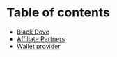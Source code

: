 # Table of contents

* [Black Dove](README.md)
* [Affiliate Partners](affiliate-partners.md)
* [Wallet provider](wallet-provider.md)
